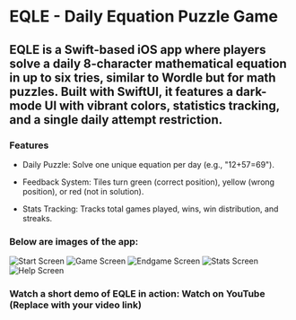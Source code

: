 # **EQLE** - Daily Equation Puzzle Game

## EQLE is a Swift-based iOS app where players solve a daily 8-character mathematical equation in up to six tries, similar to Wordle but for math puzzles. Built with SwiftUI, it features a dark-mode UI with vibrant colors, statistics tracking, and a single daily attempt restriction.

### Features

- Daily Puzzle: Solve one unique equation per day (e.g., "12+57=69").

- Feedback System: Tiles turn green (correct position), yellow (wrong position), or red (not in solution).

- Stats Tracking: Tracks total games played, wins, win distribution, and streaks.

### Below are images of the app:

![Start Screen](![IMG_7356](https://github.com/user-attachments/assets/b9729889-2c15-4725-b798-b6bd6ce16044))
![Game Screen](images/IMQ_7358.jpg)
![Endgame Screen](images/IMQ_7360.jpg)
![Stats Screen](images/IMQ_7357.jpg)
![Help Screen](images/IMQ_7359.jpg)

### Watch a short demo of EQLE in action: Watch on YouTube (Replace with your video link)
